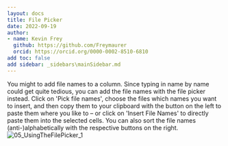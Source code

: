 ```yaml
---
layout: docs
title: File Picker
date: 2022-09-19
author: 
- name: Kevin Frey
  github: https://github.com/Freymaurer
  orcid: https://orcid.org/0000-0002-8510-6810
add toc: false
add sidebar: _sidebars\mainSidebar.md
---
```



You might to add file names to a column. Since typing in name by name could get quite tedious, you can add the file names with the file picker instead. Click on 'Pick file names', choose the files which names you want to insert, and then copy them to your clipboard with the button on the left to paste them where you like to – or click on 'Insert File Names' to directly paste them into the selected cells. You can also sort the file names (anti-)alphabetically with the respective buttons on the right.  
![05_UsingTheFilePicker_1](https://user-images.githubusercontent.com/47781170/110664295-8e408480-81c7-11eb-8211-ecdb9f2f06b8.png)